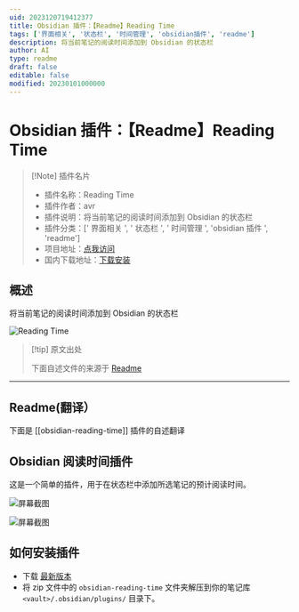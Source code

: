 ```yaml
---
uid: 2023120719412377
title: Obsidian 插件：【Readme】Reading Time
tags: ['界面相关', '状态栏', '时间管理', 'obsidian插件', 'readme']
description: 将当前笔记的阅读时间添加到 Obsidian 的状态栏
author: AI
type: readme
draft: false
editable: false
modified: 20230101000000
---
```


# Obsidian 插件：【Readme】Reading Time

> [!Note] 插件名片
> - 插件名称：Reading Time
> - 插件作者：avr
> - 插件说明：将当前笔记的阅读时间添加到 Obsidian 的状态栏
> - 插件分类：[' 界面相关 ', ' 状态栏 ', ' 时间管理 ', 'obsidian 插件 ', 'readme']
> - 项目地址：[点我访问](https://github.com/avr/obsidian-reading-time)
> - 国内下载地址：[下载安装](https://pkmer.cn/products/plugin/pluginMarket/?obsidian-reading-time)

## 概述

将当前笔记的阅读时间添加到 Obsidian 的状态栏

![Reading Time](https://cdn.pkmer.cn/covers/obsidian-reading-time.PNG!pkmer)

> [!tip] 原文出处
>
>下面自述文件的来源于 [Readme](https://ghproxy.net/https://raw.githubusercontent.com/avr/obsidian-reading-time/main/README.md)
>

---

## Readme(翻译）

下面是 [[obsidian-reading-time]] 插件的自述翻译

## Obsidian 阅读时间插件

这是一个简单的插件，用于在状态栏中添加所选笔记的预计阅读时间。

![屏幕截图](https://cdn.pkmer.cn/covers/obsidian-reading-time_1_0.png!pkmer)

![屏幕截图](https://cdn.pkmer.cn/covers/obsidian-reading-time_1_1.png!pkmer)

## 如何安装插件

- 下载 [最新版本](https://github.com/avr/obsidian-reading-time/releases/latest)
- 将 zip 文件中的 `obsidian-reading-time` 文件夹解压到你的笔记库 `<vault>/.obsidian/plugins/` 目录下。



